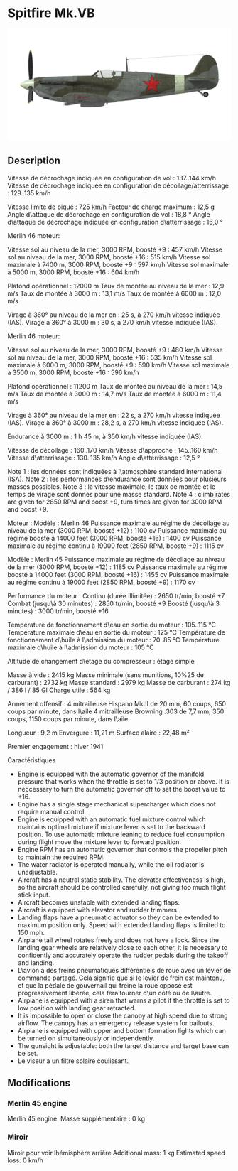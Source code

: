 # Spitfire Mk.VB

![spitfiremkvb](../images/spitfiremkvb.png)

## Description

Vitesse de décrochage indiquée en configuration de vol : 137..144 km/h
Vitesse de décrochage indiquée en configuration de décollage/atterrissage : 129..135 km/h

Vitesse limite de piqué : 725 km/h
Facteur de charge maximum : 12,5 g
Angle d\attaque de décrochage en configuration de vol : 18,8 °
Angle d\attaque de décrochage indiquée en configuration d\atterrissage : 16,0 °


Merlin 46 moteur:

Vitesse sol au niveau de la mer, 3000 RPM, boosté +9 : 457 km/h
Vitesse sol au niveau de la mer, 3000 RPM, boosté +16 : 515 km/h
Vitesse sol maximale à 7400 m, 3000 RPM, boosté +9 : 597 km/h
Vitesse sol maximale à 5000 m, 3000 RPM, boosté +16 : 604 km/h

Plafond opérationnel : 12000 m
Taux de montée au niveau de la mer : 12,9 m/s
Taux de montée à 3000 m : 13,1 m/s
Taux de montée à 6000 m : 12,0 m/s

Virage à 360° au niveau de la mer en : 25 s, à 270 km/h vitesse indiquée (IAS).
Virage à 360° à 3000 m : 30 s, à 270 km/h vitesse indiquée (IAS).


Merlin 46 moteur:

Vitesse sol au niveau de la mer, 3000 RPM, boosté +9 : 480 km/h
Vitesse sol au niveau de la mer, 3000 RPM, boosté +16 : 535 km/h
Vitesse sol maximale à 6000 m, 3000 RPM, boosté +9 : 590 km/h
Vitesse sol maximale à 3500 m, 3000 RPM, boosté +16 : 596 km/h

Plafond opérationnel : 11200 m
Taux de montée au niveau de la mer : 14,5 m/s
Taux de montée à 3000 m : 14,7 m/s
Taux de montée à 6000 m : 11,4 m/s

Virage à 360° au niveau de la mer en : 22 s, à 270 km/h vitesse indiquée (IAS).
Virage à 360° à 3000 m : 28,2 s, à 270 km/h vitesse indiquée (IAS).


Endurance à 3000 m : 1 h 45 m, à 350 km/h vitesse indiquée (IAS).

Vitesse de décollage : 160..170 km/h
Vitesse d\approche : 145..160 km/h
Vitesse d\atterrissage : 130..135 km/h
Angle d\atterrissage : 12,5 °

Note 1 : les données sont indiquées à l\atmosphère standard international (ISA).
Note 2 : les performances d\endurance sont données pour plusieurs masses possibles.
Note 3 : la vitesse maximale, le taux de montée et le temps de virage sont donnés pour une masse standard.
Note 4 : climb rates are given for 2850 RPM and boost +9, turn times are given for 3000 RPM and boost +9.

Moteur :
Modèle : Merlin 46
Puissance maximale au régime de décollage au niveau de la mer (3000 RPM, boosté +12) : 1100 cv
Puissance maximale au régime boosté à 14000 feet (3000 RPM, boosté +16) : 1400 cv
Puissance maximale au régime continu à 19000 feet (2850 RPM, boosté +9) : 1115 cv

Modèle : Merlin 45
Puissance maximale au régime de décollage au niveau de la mer (3000 RPM, boosté +12) : 1185 cv
Puissance maximale au régime boosté à 14000 feet (3000 RPM, boosté +16) : 1455 cv
Puissance maximale au régime continu à 19000 feet (2850 RPM, boosté +9) : 1170 cv

Performance du moteur :
Continu (durée illimitée) : 2650 tr/min, boosté +7
Combat (jusqu\à 30 minutes) : 2850 tr/min, boosté +9
Boosté (jusqu\à 3 minutes) : 3000 tr/min, boosté +16

Température de fonctionnement d\eau en sortie du moteur : 105..115 °C
Température maximale d\eau en sortie du moteur : 125 °C
Température de fonctionnement d\huile à l\admission du moteur : 70..85 °C
Température maximale d\huile à l\admission du moteur : 105 °C

Altitude de changement d\étage du compresseur : étage simple

Masse à vide : 2415 kg
Masse minimale (sans munitions, 10%25 de carburant) : 2732 kg
Masse standard : 2979 kg
Masse de carburant : 274 kg / 386 l / 85 Gl
Charge utile : 564 kg

Armement offensif :
4 mitrailleuse Hispano Mk.II de 20 mm, 60 coups, 650 coups par minute, dans l\aile
4 mitrailleuse Browning .303 de 7,7 mm, 350 coups, 1150 coups par minute, dans l\aile

Longueur : 9,2 m
Envergure : 11,21 m
Surface alaire : 22,48 m²

Premier engagement : hiver 1941

Caractéristiques
- Engine is equipped with the automatic governor of the manifold pressure that works when the throttle is set to 1/3 position or above. It is neccessary to turn the automatic governor off to set the boost value to +16.
- Engine has a single stage mechanical supercharger which does not require manual control.
- Engine is equipped with an automatic fuel mixture control which maintains optimal mixture if mixture lever is set to the backward position. To use automatic mixture leaning to reduce fuel consumption during flight move the mixture lever to forward position.
- Engine RPM has an automatic governor that controls the propeller pitch to maintain the required RPM.
- The water radiator is operated manually, while the oil radiator is unadjustable.
- Aircraft has a neutral static stability. The elevator effectiveness is high, so the aircraft should be controlled carefully, not giving too much flight stick input.
- Aircraft becomes unstable with extended landing flaps.
- Aircraft is equipped with elevator and rudder trimmers.
- Landing flaps have a pneumatic actuator so they can be extended to maximum position only. Speed with extended landing flaps is limited to 150 mph.
- Airplane tail wheel rotates freely and does not have a lock. Since the landing gear wheels are relatively close to each other, it is necessary to confidently and accurately operate the rudder pedals during the takeoff and landing.
- L\avion a des freins pneumatiques différentiels de roue avec un levier de commande partagé. Cela signifie que si le levier de frein est maintenu, et que la pédale de gouvernail qui freine la roue opposé est progressivement libérée, cela fera tourner d\un côté ou de l\autre.
- Airplane is equipped with a siren that warns a pilot if the throttle is set to low position with landing gear retracted.
- It is impossible to open or close the canopy at high speed due to strong airflow. The canopy has an emergency release system for bailouts.
- Airplane is equipped with upper and bottom formation lights which can be turned on simultaneously or independently.
- The gunsight is adjustable: both the target distance and target base can be set.
- Le viseur a un filtre solaire coulissant.

## Modifications


### Merlin 45 engine

Merlin 45 engine. 
Masse supplémentaire : 0 kg


### Miroir

Miroir pour voir lhémisphère arrière
Additional mass: 1 kg
Estimated speed loss: 0 km/h